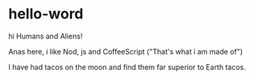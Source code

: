 # hello-word

hi Humans and Aliens!

Anas here, i like Nod, js and CoffeeScript ("That's what i am made of")

I have had tacos on the moon and find them far superior to Earth tacos.


